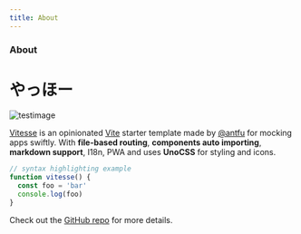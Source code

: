 ```yaml
---
title: About
---
```


<div class="text-center">
  <!-- You can use Vue components inside markdown -->
  <h3>About</h3>
</div>

# やっほー

![testimage](https://res.cloudinary.com/tokino/image/upload/c_scale,w_auto/dpr_auto/v1653030180/website/static/%E3%81%B0%E3%81%A3%E3%81%A6%E3%82%93%E6%98%9F%E5%B7%9D_%E5%AE%8C%E6%88%90%E5%93%81_%E8%89%B2%E5%8F%8E%E5%B7%AEver_wgxmcn.png)

[Vitesse](https://github.com/antfu/vitesse) is an opinionated [Vite](https://github.com/vitejs/vite) starter template made by [@antfu](https://github.com/antfu) for mocking apps swiftly. With **file-based routing**, **components auto importing**, **markdown support**, I18n, PWA and uses **UnoCSS** for styling and icons.

```js
// syntax highlighting example
function vitesse() {
  const foo = 'bar'
  console.log(foo)
}
```

Check out the [GitHub repo](https://github.com/antfu/vitesse) for more details.
